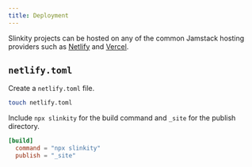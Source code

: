 ```yaml
---
title: Deployment
---
```


Slinkity projects can be hosted on any of the common Jamstack hosting providers such as [Netlify](https://netlify.com/) and [Vercel](https://vercel.com/).

## `netlify.toml`

Create a `netlify.toml` file.

```bash
touch netlify.toml
```

Include `npx slinkity` for the build command and `_site` for the publish directory.

```toml
[build]
  command = "npx slinkity"
  publish = "_site"
```
